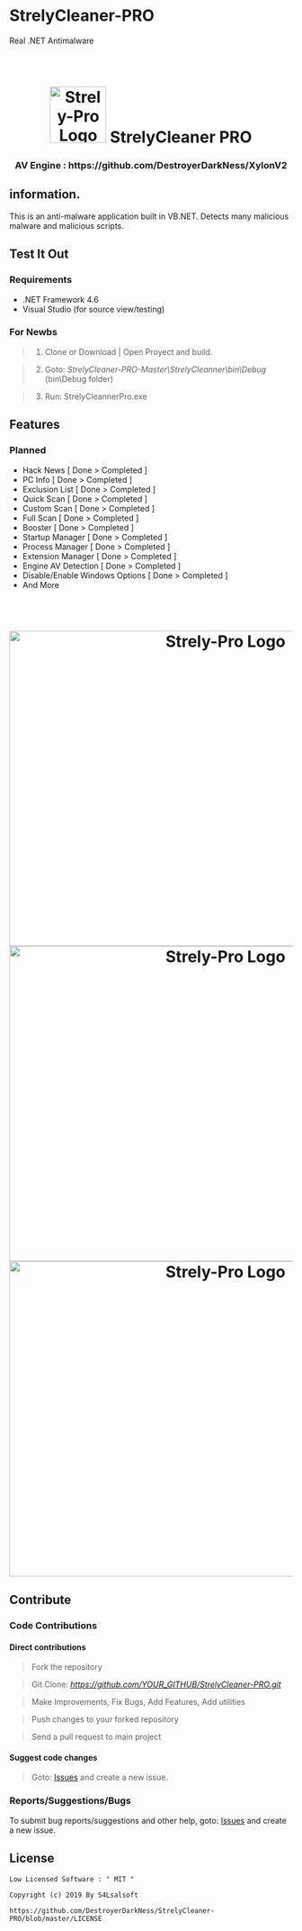 # StrelyCleaner-PRO
Real .NET Antimalware 

<h1 align="center">
	<br>
	<img src="https://i.ibb.co/x6Nj4VR/pngwing-com.png" alt="Strely-Pro Logo" width="100" height="100">
	StrelyCleaner PRO
</h1>
<h3 align="center">AV Engine : https://github.com/DestroyerDarkNess/XylonV2 </h3>

## information.

This is an anti-malware application built in VB.NET. Detects many malicious malware and malicious scripts.

## Test It Out

### Requirements

- .NET Framework 4.6
- Visual Studio (for source view/testing)

### For Newbs

> 1. Clone or Download | Open Proyect and build.

> 2. Goto: *StrelyCleaner-PRO-Master\StrelyCleanner\bin\Debug* (bin\Debug folder)

> 3. Run: StrelyCleannerPro.exe

## Features

### Planned

- Hack News            [ Done > Completed ]
- PC Info              [ Done > Completed ]
- Exclusion List       [ Done > Completed ]
- Quick Scan           [ Done > Completed ]
- Custom Scan          [ Done > Completed ]
- Full Scan            [ Done > Completed ]
- Booster              [ Done > Completed ]
- Startup Manager      [ Done > Completed ]
- Process Manager      [ Done > Completed ]
- Extension Manager    [ Done > Completed ]
- Engine AV Detection  [ Done > Completed ]
- Disable/Enable Windows Options [ Done > Completed ]
- And More

<h1 align="center">
	<br>
	<img src="https://content.toolslib.net/content/img/1-screenshots/87b431e8-5623-59da-b6cc-aae2ee32c9d9.png?s=a88de71ffb194f554611f9074879ba1a" alt="Strely-Pro Logo" width="753" height="560">
	<br>
        <img src="https://content.toolslib.net/content/img/1-screenshots/a12620cc-6955-59f0-ba68-053f0a03b14c.png?s=0d1f56db7d38dc01a93b265fe878a300" alt="Strely-Pro Logo" width="753" height="560">
        <br>
        <img src="https://content.toolslib.net/content/img/1-screenshots/3a3f709c-798d-5e60-a689-3c25769156ed.png?s=56001d951877db15fc6ffdd11c89a092" alt="Strely-Pro Logo" width="753" height="560">
</h1>

## Contribute

### Code Contributions

#### Direct contributions

> Fork the repository

> Git Clone: *https://github.com/YOUR_GITHUB/StrelyCleaner-PRO.git*

> Make Improvements, Fix Bugs, Add Features, Add utilities

> Push changes to your forked repository

> Send a pull request to main project

#### Suggest code changes

> Goto: [Issues](https://github.com/DestroyerDarkNess/StrelyCleaner-PRO/issues) and create a new issue.

### Reports/Suggestions/Bugs
To submit bug reports/suggestions and other help, goto: [Issues](https://github.com/DestroyerDarkNess/StrelyCleaner-PRO/issues) and create a new issue.

## License
```
Low Licensed Software : " MIT "

Copyright (c) 2019 By S4Lsalsoft

https://github.com/DestroyerDarkNess/StrelyCleaner-PRO/blob/master/LICENSE
```

